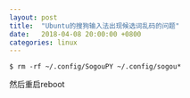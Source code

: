 ```yaml
---
layout: post
title:  "Ubuntu的搜狗输入法出现候选词乱码的问题"
date:   2018-04-08 20:00:00 +0800
categories: linux
---
```


```
$ rm -rf ~/.config/SogouPY ~/.config/sogou*
```
然后重启reboot